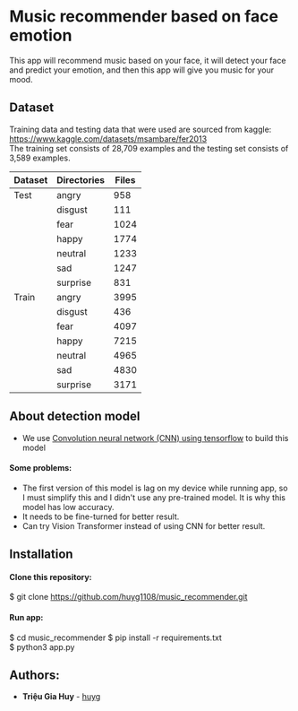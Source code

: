 # Music recommender based on face emotion

This app will recommend music based on your face, it will detect your face and predict your emotion, and then this app will give you music for your mood.

## Dataset
Training data and testing data that were used are sourced from kaggle: https://www.kaggle.com/datasets/msambare/fer2013 <br/> The training set consists of 28,709 examples and the testing set consists of 3,589 examples.

Dataset       | Directories     | Files
------------- | -------------   | -------------
Test          | angry           | 958
|             | disgust         | 111
|             | fear            | 1024
|             | happy           | 1774
|             | neutral         | 1233
|             | sad             | 1247
|             | surprise        | 831
Train         | angry           | 3995
|             | disgust         | 436
|             | fear            | 4097
|             | happy           | 7215
|             | neutral         | 4965
|             | sad             | 4830
|             | surprise        | 3171

## About detection model
* We use [Convolution neural network (CNN) using tensorflow](https://www.tensorflow.org/tutorials/images/cnn) to build this model
#### Some problems: 
* The first version of this model is lag on my device while running app, so I must simplify this and I didn't use any pre-trained model. It is why this model has low accuracy.
* It needs to be fine-turned for better result.
* Can try Vision Transformer instead of using CNN for better result.

## Installation
#### Clone this repository: 
$ git clone https://github.com/huyg1108/music_recommender.git

#### Run app:
$ cd music_recommender
$ pip install -r requirements.txt <br/>
$ python3 app.py

## Authors:
- **Triệu Gia Huy** - [huyg](https://github.com/huyg1108)
